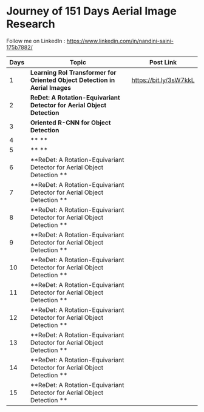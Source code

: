 # Journey of 151 Days Aerial Image Research


Follow me on LinkedIn : https://www.linkedin.com/in/nandini-saini-175b7882/


| Days | Topic                                        | Post Link              |
| ---- | -------------------------------------------- | ---------------------- |
| 1    | **Learning RoI Transformer for Oriented Object Detection in Aerial Images** | https://bit.ly/3sW7kkL |
| 2   | **ReDet: A Rotation-Equivariant Detector for Aerial Object Detection** |  |
| 3  | **Oriented R-CNN for Object Detection** |  |
| 4   | ** ** |  |
| 5   | ** ** |  |
| 6   | **ReDet: A Rotation-Equivariant Detector for Aerial Object Detection ** |  |
| 7   | **ReDet: A Rotation-Equivariant Detector for Aerial Object Detection ** |  |
| 8   | **ReDet: A Rotation-Equivariant Detector for Aerial Object Detection ** |  |
| 9   | **ReDet: A Rotation-Equivariant Detector for Aerial Object Detection ** |  |
| 10   | **ReDet: A Rotation-Equivariant Detector for Aerial Object Detection ** |  |
| 11   | **ReDet: A Rotation-Equivariant Detector for Aerial Object Detection ** |  |
| 12   | **ReDet: A Rotation-Equivariant Detector for Aerial Object Detection ** |  |
| 13   | **ReDet: A Rotation-Equivariant Detector for Aerial Object Detection ** |  |
| 14   | **ReDet: A Rotation-Equivariant Detector for Aerial Object Detection ** |  |
| 15  | **ReDet: A Rotation-Equivariant Detector for Aerial Object Detection ** |  |
